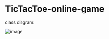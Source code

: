 # TicTacToe-online-game

class diagram:

![image](https://user-images.githubusercontent.com/84056833/162341799-e1b3db7f-d694-4bae-b091-4399ece051cf.png)

